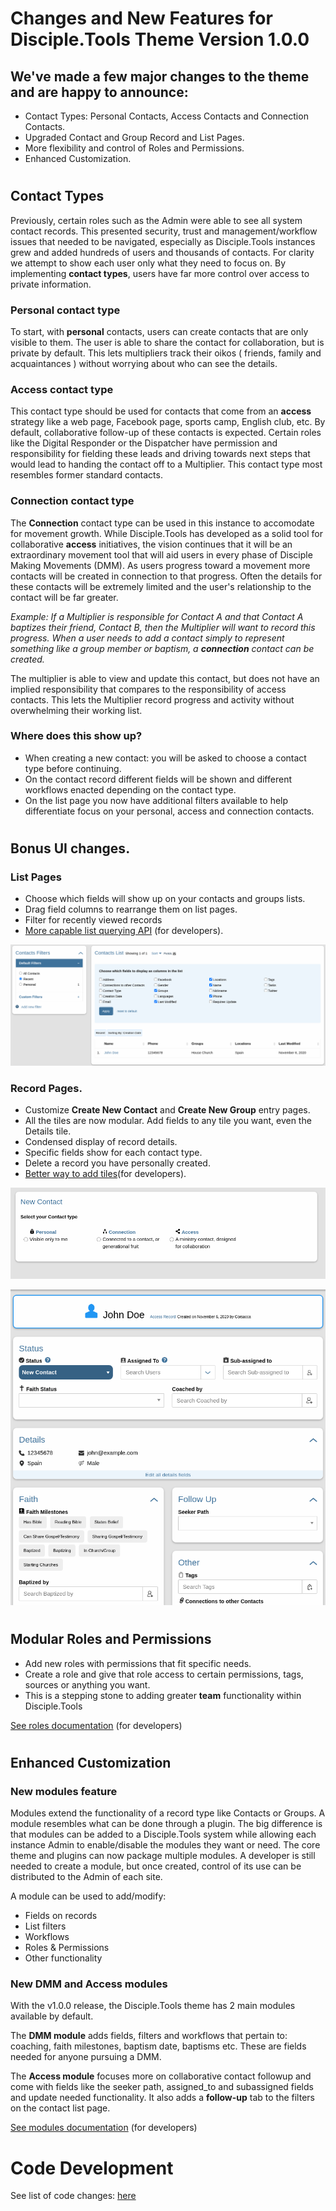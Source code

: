 # Changes and New Features for Disciple.Tools Theme Version 1.0.0 

## We've made a few major changes to the theme and are happy to announce:
- Contact Types: Personal Contacts, Access Contacts and Connection Contacts. 
- Upgraded Contact and Group Record and List Pages.
- More flexibility and control of Roles and Permissions.
- Enhanced Customization.

#

## Contact Types
Previously, certain roles such as the Admin were able to see all system contact records. This presented security, trust and management/workflow issues that needed to be navigated, especially as Disciple.Tools instances grew and added hundreds of users and thousands of contacts.  For clarity we attempt to show each user only what they need to focus on.  By implementing **contact types**, users have far more control over access to private information.

### **Personal** contact type  
To start, with **personal** contacts, users can create contacts that are only visible to them. The user is able to share the contact for collaboration, but is private by default. This lets multipliers track their oikos ( friends, family and acquaintances ) without worrying about who can see the details.

### **Access** contact type  
This contact type should be used for contacts that come from an **access** strategy like a web page, Facebook page, sports camp, English club, etc.  By default, collaborative follow-up of these contacts is expected. Certain roles like the Digital Responder or the Dispatcher have permission and responsibility for fielding these leads and driving towards next steps that would lead to handing the contact off to a Multiplier.  This contact type most resembles former standard contacts.  

### **Connection** contact type  
The **Connection** contact type can be used in this instance to accomodate for movement growth.  While Disciple.Tools has developed as a solid tool for collaborative **access** initiatives, the vision continues that it will be an extraordinary movement tool that will aid users in every phase of Disciple Making Movements (DMM).  As users progress toward a movement more contacts will be created in connection to that progress. Often the details for these contacts will be extremely limited and the user's relationship to the contact will be far greater.  

*Example: If a Multiplier is responsible for Contact A and that Contact A baptizes their friend, Contact B, then the Multiplier will want to record this progress. When a user needs to add a contact simply to represent something like a group member or baptism, a **connection** contact can be created.* 

The multiplier is able to view and update this contact, but does not have an implied responsibility that compares to the responsibility of access contacts.  This lets the Multiplier record progress and activity without overwhelming their working list. 

### Where does this show up?
- When creating a new contact: you will be asked to choose a contact type before continuing.
- On the contact record different fields will be shown and different workflows enacted depending on the contact type.
- On the list page you now have additional filters available to help differentiate focus on your personal, access and connection contacts.

#

## Bonus UI changes.

### List Pages
- Choose which fields will show up on your contacts and groups lists.
- Drag field columns to rearrange them on list pages.
- Filter for recently viewed records
- [More capable list querying API](../list-query.md) (for developers).

![](../../assets/select-list-fields.png)

### Record Pages.
- Customize **Create New Contact** and **Create New Group** entry pages.
- All the tiles are now modular. Add fields to any tile you want, even the Details tile.
- Condensed display of record details.
- Specific fields show for each contact type.
- Delete a record you have personally created.
- [Better way to add tiles](../field-and-tiles.md)(for developers).

![](../../assets/create-contact-types.png)

![](../../assets/contact-details.png)

#

## Modular Roles and Permissions
- Add new roles with permissions that fit specific needs. 
- Create a role and give that role access to certain permissions, tags, sources or anything you want.
- This is a stepping stone to adding greater **team** functionality within Disciple.Tools

[See roles documentation](../roles-permissions.md) (for developers)

#

## Enhanced Customization 

### New modules feature
Modules extend the functionality of a record type like Contacts or Groups. A module resembles what can be done through a plugin. The big difference is that modules can be added to a Disciple.Tools system while allowing each instance Admin to enable/disable the modules they want or need. The core theme and plugins can now package multiple modules.  A developer is still needed to create a module, but once created, control of its use can be distributed to the Admin of each site.

A module can be used to add/modify:
- Fields on records
- List filters
- Workflows
- Roles & Permissions
- Other functionality

### New DMM and Access modules  
With the v1.0.0 release, the Disciple.Tools theme has 2 main modules available by default.

The **DMM module** adds fields, filters and workflows that pertain to: coaching, faith milestones, baptism date, baptisms etc. These are fields needed for anyone pursuing a DMM. 

The **Access module** focuses more on collaborative contact followup and come with fields like the seeker path, assigned_to and subassigned fields and update needed functionality. It also adds a **follow-up** tab to the filters on the contact list page.

[See modules documentation](../modules.md) (for developers)

#

#

# Code Development
See list of code changes: [here](./v1.0.0-dev-changes.md) 
